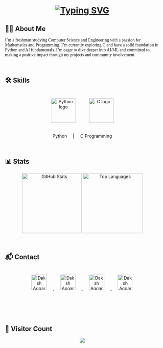 <h1 align="center">
  <a href="https://git.io/typing-svg">
    <img src="https://readme-typing-svg.demolab.com?font=DM+Serif+Text&size=40&duration=6000&pause=2000&color=F2F722&vCenter=true&width=1150&lines=Hi+%F0%9F%91%8B%2C+I%E2%80%99m+Daksh+Aggarwal%2C+a+passionate+programming+enthusiast+" alt="Typing SVG" />
  </a>
</h1>

## 🧑‍💻 About Me

<p align="left" style="font-family: 'Merriweather', serif;">
  I’m a freshman studying Computer Science and Engineering with a passion for Mathematics and Programming. I’m currently exploring C and have a solid foundation in Python and AI fundamentals. I’m eager to dive deeper into AI/ML and committed to making a positive impact through my projects and community involvement.
</p>

<br> <!-- Line break for spacing -->

## 🛠️ Skills

<div align="center">
  <img src="https://cdn.jsdelivr.net/gh/devicons/devicon/icons/python/python-original.svg" height="80" alt="Python logo" style="margin: 20px;" />
  <img src="https://cdn.jsdelivr.net/gh/devicons/devicon/icons/c/c-original.svg" height="80" alt="C logo" style="margin: 20px;" />
</div>
<p align="center">Python &nbsp;&nbsp;&nbsp; | &nbsp;&nbsp;&nbsp; C Programming</p>

<br> <!-- Line break for spacing -->

## 📊 Stats

<div align="center"> <!-- Add container for alignment -->
  <img src="https://github-readme-stats.vercel.app/api?username=Daksh-Aggarwal&show_icons=true&theme=vision-friendly-dark" alt="GitHub Stats" height="195" />
  <img src="https://github-readme-stats.vercel.app/api/top-langs/?username=Daksh-Aggarwal&layout=compact&theme=vision-friendly-dark" alt="Top Languages" height="195" />
</div>

<br> <!-- Line break for spacing -->

## 📬 Contact

<div align="center" style="margin-bottom: 30px;"> <!-- Add margin-bottom for spacing -->
  <a href="https://www.linkedin.com/in/dakshaggarwal7/" target="_blank">
    <img src="https://raw.githubusercontent.com/yushi1007/yushi1007/main/images/linkedin.svg" alt="Daksh Aggarwal | LinkedIn" width="50px" style="margin: 20px;" />
  </a>
  <a href="https://discordapp.com/users/itsmedakshgamer" target="_blank">
    <img src="https://raw.githubusercontent.com/maurodesouza/profile-readme-generator/master/src/assets/icons/social/discord/default.svg" alt="Daksh Aggarwal | Discord" width="50px" style="margin: 20px;" />
  </a>
  <a href="https://instagram.com/daksh.fr" target="_blank">
    <img src="https://raw.githubusercontent.com/yushi1007/yushi1007/main/images/instagram.svg" alt="Daksh Aggarwal | Instagram" width="50px" style="margin: 20px;" />
  </a>
  <a href="mailto:dakshaggarwal2006@gmail.com?subject=Hello&body=Hi%20Daksh,%20I%20would%20like%20to%20connect%20with%20you." target="_blank">
    <img src="https://raw.githubusercontent.com/maurodesouza/profile-readme-generator/master/src/assets/icons/social/gmail/default.svg" alt="Daksh Aggarwal | Gmail" width="50px" style="margin: 20px;" />
  </a>
</div>

<br> <!-- Line break for spacing -->
<br> <!-- Line break for spacing -->

## 👀 Visitor Count

<div align="center">
  <img src="https://profile-counter.glitch.me/Daksh-Aggarwal/count.svg?" />
</div>
